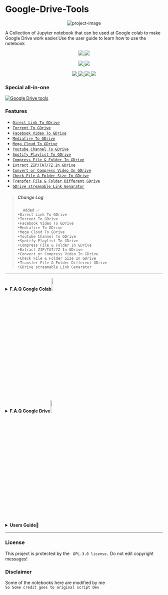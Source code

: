 # Google-Drive-Tools
<p align="center"><img src="https://i.ibb.co/GRLrLFw/Photo-1265003955.jpg?resize=1024%2C555&amp;ssl=1" alt="project-image"></p>
<p id="description">A Collection of Jupyter notebook that can be used at Google colab to make Google Drive work easier.Use the user guide to learn how to use the notebook</p>
<p align="center">
  <a href=https://github.com/kavidu-dilhara/Google-Drive-Tools">
    <img src="https://img.shields.io/badge/Jupyter%20Notebook-12-brightgreen">
  </a>
  <a href="https://github.com/kavidu-dilhara/Google-Drive-Tools">
    <img src="https://img.shields.io/github/languages/count/kavidu-dilhara/Google-Drive-Tools">
 <p align="center">   
  </a>
  </a>
  <a href="https://github.com/kavidu-dilhara/Google-Drive-Tools/fork">
    <img src="https://img.shields.io/github/forks/kavidu-dilhara/Google-Drive-Tools?style=social">
   
  </a>
  <a href="https://github.com/kavidu-dilhara/Google-Drive-Tools/stargazers">
    <img src="https://img.shields.io/github/stars/kavidu-dilhara/Google-Drive-Tools?style=social">
  </a>
</p>

<p align="center">
  <a href="https://github.com/kavidu-dilhara/Google-Drive-Tools ">
    <img src="https://img.shields.io/github/repo-size/kavidu-dilhara/Google-Drive-Tools">

  </a>
  <a href="httsp://github.com/kavidu-dilhara/Google-Drive-Tools ">
    <img src="https://img.shields.io/github/last-commit/kavidu-dilhara/Google-Drive-Tools/main">

  </a>
  <a href="httsp://github.com/kavidu-dilhara/Google-Drive-Tools ">
    <img src="https://img.shields.io/github/languages/top/kavidu-dilhara/Google-Drive-Tools?color=purple&label=Jupyter notebook&style=plastic">

  </a>
  <a href="https://kavidudilhara.ml/ ">
    <img src="https://img.shields.io/static/v1?label=Author&message=kavidu%20Dilhara&color=purple&style=plastic">
   
  </a>
  </p>

### Special all-in-one
[![Google Drive tools](https://img.shields.io/badge/Open-All%20Google%20Drive%20Tools-yellowgreen)](https://github.com/kavidu-dilhara/Google-Drive-Tools/blob/main/Tools/info.md)


### Features

* [`Direct Link To GDrive`](https://colab.research.google.com/github/kavidu-dilhara/Google-Drive-Tool/blob/main/Tools/Any_Direct_File_To_Google_Drive_Downloader.ipynb)
* [`Torrent To GDrive`](https://colab.research.google.com/github/kavidu-dilhara/Google-Drive-Tool/blob/main/Tools/Torrent_To_Google_Drive_Downloader.ipynb)
* [`Facebook Video To GDrive`](https://colab.research.google.com/github/kavidu-dilhara/Google-Drive-Tool/blob/main/Tools/Facebook_Video_Download_To_Google_Drive.ipynb)
* [`Mediafire To GDrive`](https://colab.research.google.com/github/kavidu-dilhara/Google-Drive-Tool/blob/main/Tools/Mediafire_to_Google_Drive.ipynb)
* [`Mega Cloud To GDrive`](https://colab.research.google.com/github/kavidu-dilhara/Google-Drive-Tool/blob/main/Tools/Mega_Multiple_public_Links_Download_to_Googlr_Drive.ipynb)
* [`Youtube Channel To GDrive`](https://colab.research.google.com/github/kavidu-dilhara/Google-Drive-Tool/blob/main/Tools/Youtube_channel_All_Videos_Download_to_your_Google_Drive.ipynb)
* [`Spotify Playlist To GDrive`](https://colab.research.google.com/github/kavidu-dilhara/Google-Drive-Tool/blob/main/Tools/Spotify_Playlist_Download_To_Google_Drive_using_spotdl.ipynb)
* [`Compress File & Folder In GDrive`](https://colab.research.google.com/github/kavidu-dilhara/Google-Drive-Tool/blob/main/Tools/Compress_Files_Folders_to_Zip_Tar_7z_Archives.ipynb)
* [`Extract ZIP/TAT/7Z In GDrive`](https://colab.research.google.com/github/kavidu-dilhara/Google-Drive-Tool/blob/main/Tools/Extract_Zip_Tar_Rar_7z_Files.ipynb)
* [`Convert or Compress Video In GDrive`](https://colab.research.google.com/github/kavidu-dilhara/Google-Drive-Tool/blob/main/Tools/Convert_OR_Compress_Videos.ipynb)
* [`Check File & Folder Size In GDrive`](https://colab.research.google.com/github/kavidu-dilhara/Google-Drive-Tool/blob/main/Tools/Check_folders_size_in_google_drive.ipynb)
* [`Transfer File & Folder Different GDrive`](https://colab.research.google.com/github/kavidu-dilhara/Google-Drive-Tool/blob/main/Tools/One_google_drive_to_another_google_drive_data_Transfer.ipynb)
* [`GDrive streamable Link Genarator`](https://colab.research.google.com/github/kavidu-dilhara/Google-Drive-Tool/blob/main/Tools/Google_Drive_Streamable_Link_Generator_for_Media_Files.ipynb)



<blockquote>
<h5> Change Log </h5>
<pre>
  <code>Added ✅
•Direct Link To GDrive  
•Torrent To GDrive  
•Facebook Video To GDrive  
•Mediafire To GDrive  
•Mega Cloud To GDrive  
•Youtube Channel To GDrive  
•Spotify Playlist To GDrive  
•Compress File & Folder In GDrive  
•Extract ZIP/TAT/7Z In GDrive  
•Convert or Compress Video In GDrive  
•Check File & Folder Size In GDrive  
•Transfer File & Folder Different GDrive  
•GDrive streamable Link Genarator</code>
</pre>
</blockquote>
<hr>
<details>
 <summary><b>F.A.Q Google Colab<img src="https://upload.wikimedia.org/wikipedia/commons/thumb/d/d0/Google_Colaboratory_SVG_Logo.svg/1280px-Google_Colaboratory_SVG_Logo.svg.png" width="10%"></b></summary><br/>

### What is the Google Colab?
**Colaboratory, or “Colab” for short, is a product from Google Research. Colab allows anybody to write and execute arbitrary python code through the browser, and is especially well suited to machine learning, data analysis and education..**
### What is a Jupyter Notebook ?
**A Jupyter Notebook is an open source web application that allows data scientists to create and share documents that include live code, equations, and other multimedia resources.**
### How do Jupyter Notebooks work?
**A Jupyter notebook has two components: a front-end web page and a back-end kernel. The front-end web page allows data scientists to enter programming code or text in rectangular "cells." The browser then passes the code to the back-end kernel which runs the code and returns the results.**### How long can Google colab run?
**In the free version, runtimes are limited to 12 hours and RAM is also limited to 16 GB. In the pro variant, it is possible to select a high-memory option and thus use 32 GB of RAM. The Google Pro+ variant now offers even more options to run Deep Learning relatively inexpensively without a cloud server or local machine**
### Who can use Colab?
**Colab allows anybody to write and execute arbitrary python code through the browser, and is especially well suited to machine learning, data analysis and education.**
</details>
<details>
 <summary><b>F.A.Q Google Drive<img src="https://download.logo.wine/logo/Google_Drive/Google_Drive-Logo.wine.png" width="10%"></b></summary><br/>

### What is Google Drive?
**Google Drive is a free cloud-based storage service that enables users to store and access files online. The service syncs stored documents, photos and more across all of the user's devices, including mobile devices, tablets and PCs.**
### How Google Drive works?
**To get started with Google Drive, the end user must create or sign in to a Google account. Then, the user types "drive.google.com" into his or her browser. "My Drive" will automatically appear, which can contain uploaded or synced files and folders, as well as Google Sheets, Slides and Docs. Then, the user can either upload files from his or her computer or create files in Google Drive.**
### Google Drive Security?
**Google Drive data is encrypted with the transport layer security (TLS) standard before it leaves a user's device and uploads to Google's cloud. The data is unencrypted and re-encrypted with 128-bit advanced encryption standard (AES) when it reaches Google. Those AES encryption keys are encrypted, adding another layer of security. Google Drive supports two-factor authentication, but it is not Health Insurance Portability and Accountability Act (HIPAA)-compliant.**
</details>
<details>
 <summary><b>Users Guide📄</b></summary><br/>
<img src="https://i.ibb.co/F45gnqH/Photo-1265003955.jpg" align="center">

</details>

---------------
### License
This project is protected by the ` GPL-3.0 license.`
Do not edit copyright messages!

### Disclaimer
Some of the notebooks here are modified by me
<br>`So Some credit goes to original script Dev`
